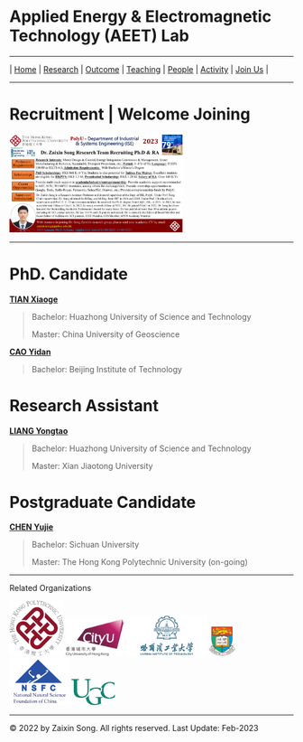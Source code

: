 # Applied Energy & Electromagnetic Technology (AEET) Lab

---

| [Home](https://songzaixin.github.io/aeet-home/)  | [Research](https://songzaixin.github.io/aeet-research/) | [Outcome](https://songzaixin.github.io/aeet-outcome/) | [Teaching](https://songzaixin.github.io/aeet-teaching/) | [People](https://songzaixin.github.io/aeet-people/) | [Activity](https://songzaixin.github.io/aeet-activity/) | [Join Us](https://songzaixin.github.io/aeet-joinus/) |

---

# Recruitment | Welcome Joining

<div align=left>
<img src="https://github.com/songzaixin/aeet-people/raw/main/image/people-ad.jpg" style="zoom:30%;" />
</div>


---

# PhD. Candidate

**<u>TIAN Xiaoge</u>**

> Bachelor: Huazhong University of Science and Technology
>
> Master: China University of Geoscience

**<u>CAO Yidan</u>**

> Bachelor: Beijing Institute of Technology

# Research Assistant

**<u>LIANG Yongtao</u>**

> Bachelor: Huazhong University of Science and Technology
>
> Master: Xian Jiaotong University

# Postgraduate Candidate

**<u>CHEN Yujie</u>**

> Bachelor: Sichuan University
>
> Master: The Hong Kong Polytechnic University (on-going)

---

Related Organizations

<div align=left>
<img src="https://github.com/songzaixin/aeet-home/raw/zxs-patch-cv/image/logo-polyu.png" alt="image-cityu" style="zoom:15%;" />
<img src="https://github.com/songzaixin/aeet-home/raw/zxs-patch-cv/image/logo-cityu.png" alt="image-cityu" style="zoom:10%;" />
<img src="https://github.com/songzaixin/aeet-home/raw/zxs-patch-cv/image/logo-hit.png" alt="image-hit" style="zoom:40%;" />
<img src="https://github.com/songzaixin/aeet-home/raw/zxs-patch-cv/image/logo-hku.png" alt="image-hku" style="zoom:5%;" />
<img src="https://github.com/songzaixin/aeet-home/raw/zxs-patch-cv/image/logo-nsfc.png" alt="image-nsfc" style="zoom:30%;" />
<img src="https://github.com/songzaixin/aeet-home/raw/zxs-patch-cv/image/logo-ugc.png" alt="image-ugc" style="zoom:7.5%;" />
</div>



---

© 2022 by Zaixin Song. All rights reserved. 
Last Update: Feb-2023

